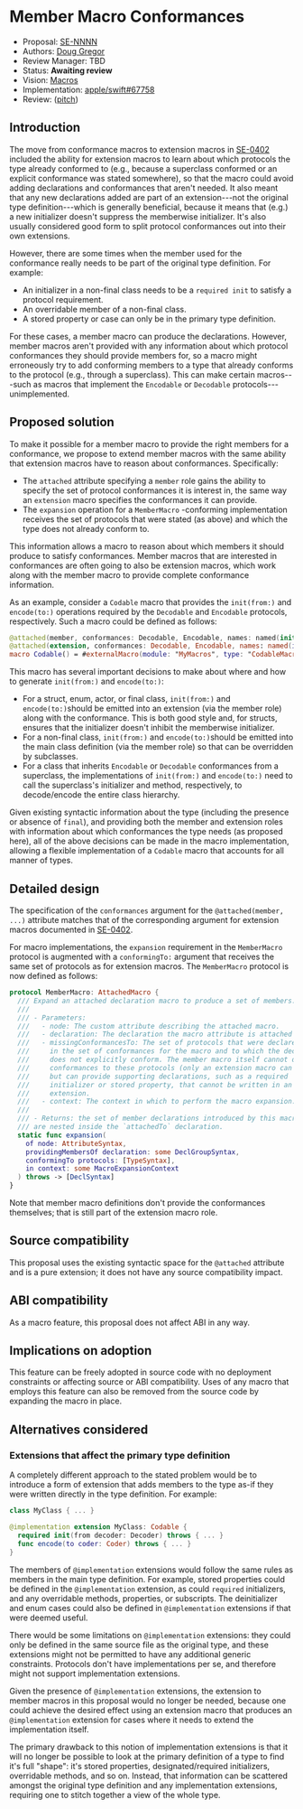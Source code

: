 # Member Macro Conformances

* Proposal: [SE-NNNN](NNNN-filename.md)
* Authors: [Doug Gregor](https://github.com/DougGregor)
* Review Manager: TBD
* Status: **Awaiting review**
* Vision: [Macros](https://github.com/apple/swift-evolution/blob/main/visions/macros.md)
* Implementation: [apple/swift#67758](https://github.com/apple/swift/pull/67758)
* Review: ([pitch](https://forums.swift.org/t/pitch-member-macros-that-know-what-conformances-are-missing/66590))

## Introduction

The move from conformance macros to extension macros in [SE-0402](https://github.com/apple/swift-evolution/blob/main/proposals/0402-extension-macros.md) included the ability for extension macros to learn about which protocols the type already conformed to (e.g., because a superclass conformed or an explicit conformance was stated somewhere), so that the macro could avoid adding declarations and conformances that aren't needed. It also meant that any new declarations added are part of an extension---not the original type definition---which is generally beneficial, because it means that (e.g.) a new initializer doesn't suppress the memberwise initializer. It's also usually considered good form to split protocol conformances out into their own extensions.

However, there are some times when the member used for the conformance really needs to be part of the original type definition. For example:

- An initializer in a non-final class needs to be a `required init` to satisfy a protocol requirement.
- An overridable member of a non-final class.
- A stored property or case can only be in the primary type definition.

For these cases, a member macro can produce the declarations. However, member macros aren't provided with any information about which protocol conformances they should provide members for, so a macro might erroneously try to add conforming members to a type that already conforms to the protocol (e.g., through a superclass). This can make certain macros---such as macros that implement the `Encodable` or `Decodable` protocols---unimplemented.

## Proposed solution

To make it possible for a member macro to provide the right members for a conformance, we propose to extend member macros with the same ability that extension macros have to reason about conformances. Specifically:

* The `attached` attribute specifying a `member` role gains the ability to specify the set of protocol conformances it is interest in, the same way an `extension` macro specifies the conformances it can provide.
* The `expansion` operation for a `MemberMacro` -conforming implementation receives the set of protocols that were stated (as above) and which the type does not already conform to.

This information allows a macro to reason about which members it should produce to satisfy conformances. Member macros that are interested in conformances are often going to also be extension macros, which work along with the member macro to provide complete conformance information.

As an example, consider a `Codable` macro that provides the `init(from:)` and `encode(to:)` operations required by the `Decodable` and `Encodable` protocols, respectively. Such a macro could be defined as follows:

```swift
@attached(member, conformances: Decodable, Encodable, names: named(init(from:), encode(to:)))
@attached(extension, conformances: Decodable, Encodable, names: named(init(from:), encode(to:)))
macro Codable() = #externalMacro(module: "MyMacros", type: "CodableMacro")
```

This macro has several important decisions to make about where and how to generate `init(from:)` and `encode(to:)`:

* For a struct, enum, actor, or final class, `init(from:)` and `encode(to:)`should be emitted into an extension (via the member role) along with the conformance. This is both good style and, for structs, ensures that the initializer doesn't inhibit the memberwise initializer.
* For a non-final class, `init(from:)` and `encode(to:)`should be emitted into the main class definition (via the member role) so that can be overridden by subclasses.
* For a class that inherits `Encodable` or `Decodable` conformances from a superclass, the implementations of `init(from:)` and `encode(to:)` need to call the superclass's initializer and method, respectively, to decode/encode the entire class hierarchy.

Given existing syntactic information about the type (including the presence or absence of `final`), and providing both the member and extension roles  with information about which conformances the type needs (as proposed here), all of the above decisions can be made in the macro implementation, allowing a flexible implementation of a `Codable` macro that accounts for all manner of types.

## Detailed design

The specification of the `conformances` argument for the `@attached(member, ...)` attribute matches that of the corresponding argument for extension macros documented in [SE-0402](https://github.com/apple/swift-evolution/blob/main/proposals/0402-extension-macros.md).  

For macro implementations, the `expansion` requirement in the  `MemberMacro` protocol is augmented with a `conformingTo:` argument that receives the same set of protocols as for extension macros. The `MemberMacro` protocol is now defined as follows:

```swift
protocol MemberMacro: AttachedMacro {
  /// Expand an attached declaration macro to produce a set of members.
  ///
  /// - Parameters:
  ///   - node: The custom attribute describing the attached macro.
  ///   - declaration: The declaration the macro attribute is attached to.
  ///   - missingConformancesTo: The set of protocols that were declared
  ///     in the set of conformances for the macro and to which the declaration
  ///     does not explicitly conform. The member macro itself cannot declare
  ///     conformances to these protocols (only an extension macro can do that),
  ///     but can provide supporting declarations, such as a required
  ///     initializer or stored property, that cannot be written in an
  ///     extension.
  ///   - context: The context in which to perform the macro expansion.
  ///
  /// - Returns: the set of member declarations introduced by this macro, which
  /// are nested inside the `attachedTo` declaration.
  static func expansion(
    of node: AttributeSyntax,
    providingMembersOf declaration: some DeclGroupSyntax,
    conformingTo protocols: [TypeSyntax],
    in context: some MacroExpansionContext
  ) throws -> [DeclSyntax]
}
```

Note that member macro definitions don't provide the conformances themselves; that is still part of the extension macro role.

## Source compatibility

This proposal uses the existing syntactic space for the `@attached` attribute and is a pure extension; it does not have any source compatibility impact.

## ABI compatibility

As a macro feature, this proposal does not affect ABI in any way.

## Implications on adoption

This feature can be freely adopted in source code with no deployment constraints or affecting source or ABI compatibility. Uses of any macro that employs this feature can also be removed from the source code by expanding the macro in place.

## Alternatives considered

### Extensions that affect the primary type definition

A completely different approach to the stated problem would be to introduce a form of extension that adds members to the type as-if they were written directly in the type definition. For example:

```swift
class MyClass { ... }

@implementation extension MyClass: Codable {
  required init(from decoder: Decoder) throws { ... }
  func encode(to coder: Coder) throws { ... }
}
```

The members of `@implementation` extensions would follow the same rules as members in the main type definition. For example, stored properties could be defined in the `@implementation` extension, as could `required` initializers, and any overridable methods, properties, or subscripts. The deinitializer and enum cases could also be defined in `@implementation` extensions if that were deemed useful.

There would be some limitations on `@implementation` extensions: they could only be defined in the same source file as the original type, and these extensions might not be permitted to have any additional generic constraints. Protocols don't have implementations per se, and therefore might not support implementation extensions.

Given the presence of `@implementation` extensions, the extension to member macros in this proposal would no longer be needed, because one could achieve the desired effect using an extension macro that produces an `@implementation` extension for cases where it needs to extend the implementation itself.

The primary drawback to this notion of implementation extensions is that it will no longer be possible to look at the primary definition of a type to find it's full "shape": it's stored properties, designated/required initializers, overridable methods, and so on.  Instead, that information can be scattered amongst the original type definition and any implementation extensions, requiring one to stitch together a view of the whole type. 
